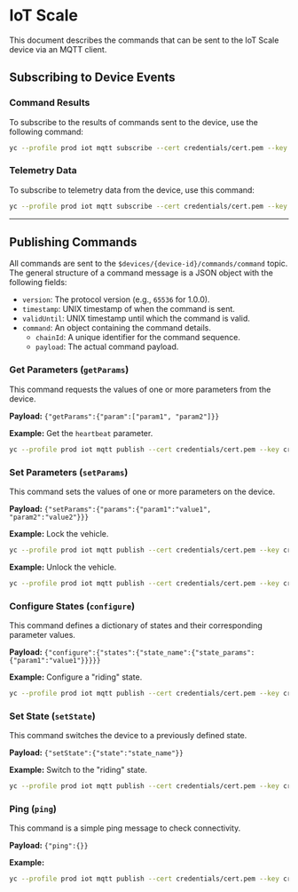 # IoT Scale

This document describes the commands that can be sent to the IoT Scale device via an MQTT client.

## Subscribing to Device Events

### Command Results

To subscribe to the results of commands sent to the device, use the following command:

```bash
yc --profile prod iot mqtt subscribe --cert credentials/cert.pem --key credentials/key.pem -t '$devices/{device-id}/events/status'
```

### Telemetry Data

To subscribe to telemetry data from the device, use this command:

```bash
yc --profile prod iot mqtt subscribe --cert credentials/cert.pem --key credentials/key.pem -t '$devices/{device-id}/events/telemetry'
```

---

## Publishing Commands

All commands are sent to the `$devices/{device-id}/commands/command` topic. The general structure of a command message is a JSON object with the following fields:

- `version`: The protocol version (e.g., `65536` for 1.0.0).
- `timestamp`: UNIX timestamp of when the command is sent.
- `validUntil`: UNIX timestamp until which the command is valid.
- `command`: An object containing the command details.
    - `chainId`: A unique identifier for the command sequence.
    - `payload`: The actual command payload.

### Get Parameters (`getParams`)

This command requests the values of one or more parameters from the device.

**Payload:** `{"getParams":{"param":["param1", "param2"]}}`

**Example:** Get the `heartbeat` parameter.

```bash
yc --profile prod iot mqtt publish --cert credentials/cert.pem --key credentials/key.pem -t '$devices/{device-id}/commands/command' -m '{"version":65536, "timestamp":"1756459015", "validUntil":"1756459315", "command":{"chainId":"385a869c-8c6d-4887-99e8-e2e727212bb3", "payload":{"getParams":{"param":["heartbeat"]}}}}'
```

### Set Parameters (`setParams`)

This command sets the values of one or more parameters on the device.

**Payload:** `{"setParams":{"params":{"param1":"value1", "param2":"value2"}}}`

**Example:** Lock the vehicle.

```bash
yc --profile prod iot mqtt publish --cert credentials/cert.pem --key credentials/key.pem -t '$devices/{device-id}/commands/command' -m '{"version":65536, "timestamp":"1756459015", "validUntil":"1756459315", "command":{"chainId":"385a869c-8c6d-4887-99e8-e2e727212bb3", "payload":{"setParams":{"params":{"vehicle_lock":"locked"}}}}}'
```

**Example:** Unlock the vehicle.

```bash
yc --profile prod iot mqtt publish --cert credentials/cert.pem --key credentials/key.pem -t '$devices/{device-id}/commands/command' -m '{"version":65536, "timestamp":"1756459015", "validUntil":"1756459315", "command":{"chainId":"385a869c-8c6d-4887-99e8-e2e727212bb3", "payload":{"setParams":{"params":{"vehicle_lock":"unlocked"}}}}}'
```

### Configure States (`configure`)

This command defines a dictionary of states and their corresponding parameter values.

**Payload:** `{"configure":{"states":{"state_name":{"state_params":{"param1":"value1"}}}}}`

**Example:** Configure a "riding" state.

```bash
yc --profile prod iot mqtt publish --cert credentials/cert.pem --key credentials/key.pem -t '$devices/{device-id}/commands/command' -m '{"version":65536, "timestamp":"1756459015", "validUntil":"1756459315", "command":{"chainId":"385a869c-8c6d-4887-99e8-e2e727212bb3", "payload":{"configure":{"states":{"state_riding":{"state_params":{"engine_lock":"disable","speed_limit":"25"}}}}}}}'
```

### Set State (`setState`)

This command switches the device to a previously defined state.

**Payload:** `{"setState":{"state":"state_name"}}`

**Example:** Switch to the "riding" state.

```bash
yc --profile prod iot mqtt publish --cert credentials/cert.pem --key credentials/key.pem -t '$devices/{device-id}/commands/command' -m '{"version":65536, "timestamp":"1756459015", "validUntil":"1756459315", "command":{"chainId":"385a869c-8c6d-4887-99e8-e2e727212bb3", "payload":{"setState":{"state":"state_riding"}}}}'
```

### Ping (`ping`)

This command is a simple ping message to check connectivity.

**Payload:** `{"ping":{}}`

**Example:**

```bash
yc --profile prod iot mqtt publish --cert credentials/cert.pem --key credentials/key.pem -t '$devices/{device-id}/commands/command' -m '{"version":65536, "timestamp":"1756459015", "validUntil":"1756459315", "command":{"chainId":"385a869c-8c6d-4887-99e8-e2e727212bb3", "payload":{"ping":{}}}}'
